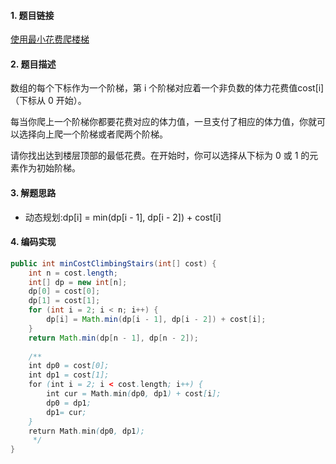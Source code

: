 

#### 1. 题目链接
[使用最小花费爬楼梯](https://leetcode-cn.com/problems/min-cost-climbing-stairs/)

#### 2. 题目描述
数组的每个下标作为一个阶梯，第 i 个阶梯对应着一个非负数的体力花费值cost[i]（下标从 0 开始）。

每当你爬上一个阶梯你都要花费对应的体力值，一旦支付了相应的体力值，你就可以选择向上爬一个阶梯或者爬两个阶梯。

请你找出达到楼层顶部的最低花费。在开始时，你可以选择从下标为 0 或 1 的元素作为初始阶梯。

#### 3. 解题思路
* 动态规划:dp[i] = min(dp[i - 1], dp[i - 2]) + cost[i]

#### 4. 编码实现
``` java
public int minCostClimbingStairs(int[] cost) {
    int n = cost.length;
    int[] dp = new int[n];
    dp[0] = cost[0];
    dp[1] = cost[1];
    for (int i = 2; i < n; i++) {
        dp[i] = Math.min(dp[i - 1], dp[i - 2]) + cost[i];
    }
    return Math.min(dp[n - 1], dp[n - 2]);
    
    /**
    int dp0 = cost[0];
    int dp1 = cost[1];
    for (int i = 2; i < cost.length; i++) {
        int cur = Math.min(dp0, dp1) + cost[i];
        dp0 = dp1;
        dp1= cur;
    }
    return Math.min(dp0, dp1);
     */
}
```
